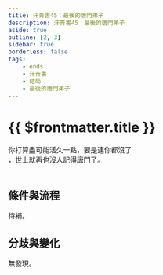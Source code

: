 ```yaml
---
title: 汗青書45：最後的唐門弟子
description: 汗青書45：最後的唐門弟子
aside: true
outline: [2, 3]
sidebar: true
borderless: false
tags:
    - ends
    - 汗青書
    - 結局
    - 最後的唐門弟子
---
```


# {{ $frontmatter.title }}

<EndBackground no=45 title="最後的唐門弟子">
你打算盡可能活久一點，要是連你都沒了<br>
，世上就再也沒人記得唐門了。<br>
<br>
<!-- 此處因排版, 放入部分空行, 無理由請勿移除 -->
</EndBackground>

## 條件與流程

待補。

## 分歧與變化
無發現。